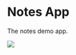 Notes App
==============================
The notes demo app.

<img src="https://travis-ci.org/joeelsey/sea-b24-notes.svg?branch=auth_auth"/>
